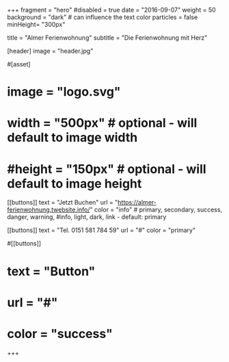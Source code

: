 +++
fragment = "hero"
#disabled = true
date = "2016-09-07"
weight = 50
background = "dark" # can influence the text color
particles = false
minHeight= "300px"

title = "Almer Ferienwohnung"
subtitle = "Die Ferienwohnung mit Herz"

[header]
  image = "header.jpg"

#[asset]
#  image = "logo.svg"
#  width = "500px" # optional - will default to image width
#  #height = "150px" # optional - will default to image height

[[buttons]]
  text = "Jetzt Buchen"
  url = "https://almer-ferienwohnung.twebsite.info/"
  color = "info" # primary, secondary, success, danger, warning, #info, light, dark, link - default: primary

[[buttons]]
  text = "Tel. 0151 581 784 59"
  url = "#"
  color = "primary"

#[[buttons]]
#  text = "Button"
#  url = "#"
#  color = "success"
+++

